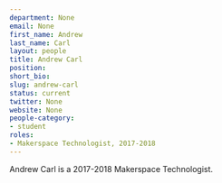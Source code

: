 ```yaml
---
department: None
email: None
first_name: Andrew
last_name: Carl
layout: people
title: Andrew Carl
position:
short_bio:
slug: andrew-carl
status: current
twitter: None
website: None
people-category:
- student
roles:
- Makerspace Technologist, 2017-2018
---
```

Andrew Carl is a 2017-2018 Makerspace Technologist.

